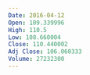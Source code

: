 ```yaml
---
Date: 2016-04-12
Open: 109.339996
High: 110.5
Low: 108.660004
Close: 110.440002
Adj Close: 106.060333
Volume: 27232300
---
```

